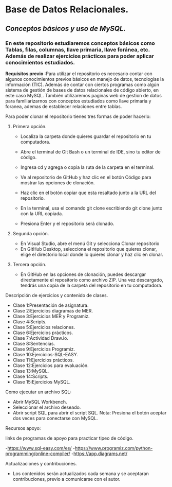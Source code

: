 # Base de Datos Relacionales. 
## _Conceptos básicos y uso de MySQL._
### En este repositorio estudiaremos conceptos básicos como Tablas, filas, columnas, llave primaria, llave foránea, etc. Además de realizar ejercicios prácticos para poder aplicar conocimientos estudiados. 




__Requisitos previo__      :Para utilizar el repositorio es necesario contar con algunos conocimientos previos básicos en manejo de datos, tecnologías la información (TIC). Además de contar con ciertos programas como algún sistema de gestión de bases de datos relacionales de código abierto, en este caso MySQL. También utilizaremos paginas web de gestion de datos para familiarizarnos con conceptos estudiados como llave primaria y foranea, ademas de establecer relaciones entre tablas.

Para poder clonar el repositorio tienes tres formas de poder hacerlo:

1. Primera opción.
   
   - Localiza la carpeta donde quieres guardar el repositorio en tu computadora.
   
   - Abre el terminal de Git Bash o un terminal de IDE, sino tu editor de código.

   - Ingresa cd y agrega o copia la ruta de la carpeta en el terminal.

   - Ve al repositorio de GitHub y haz clic en el botón Código para mostrar las opciones de clonación.

   - Haz clic en el botón copiar que esta resaltado junto a la URL del repositorio.

   - En la terminal, usa el comando git clone escribiendo git clone junto con la URL copiada.

   - Presiona Enter y el repositorio será clonado.       

2. Segunda opción. 
   
   - En Visual Studio, abre el menú Git y selecciona Clonar repositorio
   - En GitHub Desktop, selecciona el repositorio que quieres clonar, elige       el directorio local donde lo quieres clonar y haz clic en clonar.

3. Tercera opción.

   - En GitHub en las opciones de clonación, puedes descargar directamente el repositorio como archivo ZIP. Una vez descargado, tendrás una copia de la carpeta del repositorio en tu computadora.    
      
Descripción de ejercicios y contenido de clases.

- Clase 1:Presentación de asignatura.
- Clase 2:Ejercicios diagramas de MER.
- Clase 3:Ejercicios MER y Programiz.
- Clase 4:Scripts.
- Clase 5:Ejercicios relaciones.
- Clase 6:Ejercicios prácticos.
- Clase 7:Actividad Draw.io.
- Clase 8:Sentencias.
- Clase 9:Ejercicios Programiz.
- Clase 10:Ejercicios-SQL-EASY.
- Clase 11:Ejercicios prácticos.
- Clase 12:Ejercicios para evaluación.
- Clase 13:MySQL.
- Clase 14:Scripts.
- Clase 15:Ejercicios MySQL.

Como ejecutar un archivo SQL:

 - Abrir MySQL Workbench.
 - Seleccionar el archivo deseado.
 - Abrir script SQL para abrir el script SQL.
 Nota: Presiona el botón aceptar dos veces para conectarse con MySQL.

Recursos apoyo:

links de programas de apoyo para practicar tipeo de código. 

  -https://www.sql-easy.com/es/
  -https://www.programiz.com/python-programming/online-compiler/
  -https://app.diagrams.net/

Actualizaciones y contribuciones.

  - Los contenidos serán actualizados cada semana y se aceptaran contribuciones, previo a comunicarse con el autor.


